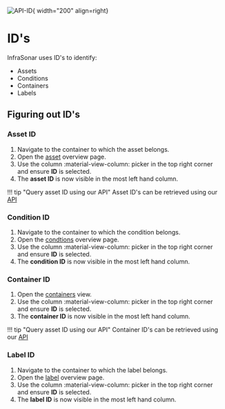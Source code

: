 ![API-ID](../../../images/api_id.png){ width="200" align=right}

# ID's

InfraSonar uses ID's to identify:

* Assets
* Conditions
* Containers
* Labels

## Figuring out ID's

### Asset ID

1. Navigate to the container to which the asset belongs.
2. Open the [asset](../documentation/application/assets.md) overview page.
3. Use the column :material-view-column: picker in the top right corner and ensure **ID** is selected.
4. The **asset ID** is now visible in the most left hand column.

!!! tip "Query asset ID using our API"
    Asset ID's can be retrieved using our [API](asset/query-id.md)

### Condition ID

1. Navigate to the container to which the condition belongs.
2. Open the [condtions](../documentation/application/conditions.md) overview page.
3. Use the column :material-view-column: picker in the top right corner and ensure **ID** is selected.
4. The **condition ID** is now visible in the most left hand column.

### Container ID

1. Open the [containers](../documentation/application/container.md) view.
2. Use the column :material-view-column: picker in the top right corner and ensure **ID** is selected.
3. The **container ID** is now visible in the most left hand column.

!!! tip "Query asset ID using our API"
    Container ID's can be retrieved using our [API](container/query-id.md)

### Label ID

1. Navigate to the container to which the label belongs.
2. Open the [label](../documentation/application/labels.md) overview page.
3. Use the column :material-view-column: picker in the top right corner and ensure **ID** is selected.
4. The **label ID** is now visible in the most left hand column.


